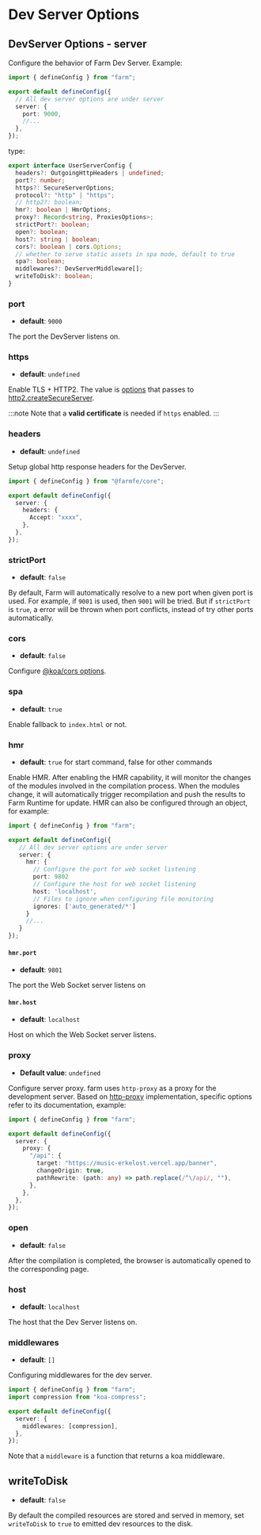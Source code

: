 # Dev Server Options

## DevServer Options - server

Configure the behavior of Farm Dev Server. Example:

```ts
import { defineConfig } from "farm";

export default defineConfig({
  // All dev server options are under server
  server: {
    port: 9000,
    //...
  },
});
```

type:

```ts
export interface UserServerConfig {
  headers?: OutgoingHttpHeaders | undefined;
  port?: number;
  https?: SecureServerOptions;
  protocol?: "http" | "https";
  // http2?: boolean;
  hmr?: boolean | HmrOptions;
  proxy?: Record<string, ProxiesOptions>;
  strictPort?: boolean;
  open?: boolean;
  host?: string | boolean;
  cors?: boolean | cors.Options;
  // whether to serve static assets in spa mode, default to true
  spa?: boolean;
  middlewares?: DevServerMiddleware[];
  writeToDisk?: boolean;
}
```

### port

- **default**: `9000`

The port the DevServer listens on.

### https

- **default**: `undefined`

Enable TLS + HTTP2. The value is [options](https://nodejs.org/api/http2.html#http2createsecureserveroptions-onrequesthandler) that passes to [http2.createSecureServer](https://nodejs.org/api/http2.html#http2createsecureserveroptions-onrequesthandler).

:::note
Note that a **valid certificate** is needed if `https` enabled.
:::

### headers

- **default**: `undefined`

Setup global http response headers for the DevServer.

```ts
import { defineConfig } from "@farmfe/core";

export default defineConfig({
  server: {
    headers: {
      Accept: "xxxx",
    },
  },
});
```

### strictPort

- **default**: `false`

By default, Farm will automatically resolve to a new port when given port is used. For example, if `9001` is used, then `9001` will be tried. But if `strictPort` is `true`, a error will be thrown when port conflicts, instead of try other ports automatically.

### cors

- **default**: `false`

Configure [@koa/cors options](https://www.npmjs.com/package/@koa/cors).

### spa

- **default**: `true`

Enable fallback to `index.html` or not.

### hmr

- **default**: `true` for start command, false for other commands

Enable HMR. After enabling the HMR capability, it will monitor the changes of the modules involved in the compilation process. When the modules change, it will automatically trigger recompilation and push the results to Farm Runtime for update. HMR can also be configured through an object, for example:

```ts
import { defineConfig } from "farm";

export default defineConfig({
   // All dev server options are under server
   server: {
     hmr: {
       // Configure the port for web socket listening
       port: 9802
       // Configure the host for web socket listening
       host: 'localhost',
       // Files to ignore when configuring file monitoring
       ignores: ['auto_generated/*']
     }
     //...
   }
});
```

#### `hmr.port`

- **default**: `9801`

The port the Web Socket server listens on

#### `hmr.host`

- **default**: `localhost`

Host on which the Web Socket server listens.

### proxy

- **Default value**: `undefined`

Configure server proxy. farm uses `http-proxy` as a proxy for the development server. Based on [http-proxy](https://github.com/http-party/node-http-proxy?tab=readme-ov-file#options) implementation, specific options refer to its documentation, example:

```ts
import { defineConfig } from "farm";

export default defineConfig({
  server: {
    proxy: {
      "/api": {
        target: "https://music-erkelost.vercel.app/banner",
        changeOrigin: true,
        pathRewrite: (path: any) => path.replace(/^\/api/, ""),
      },
    },
  },
});
```

### open

- **default**: `false`

After the compilation is completed, the browser is automatically opened to the corresponding page.

### host

- **default**: `localhost`

The host that the Dev Server listens on.

### middlewares

- **default**: `[]`

Configuring middlewares for the dev server.

```ts
import { defineConfig } from "farm";
import compression from "koa-compress";

export default defineConfig({
  server: {
    middlewares: [compression],
  },
});
```

Note that a `middleware` is a function that returns a koa middleware.

## writeToDisk

- **default**: `false`

By default the compiled resources are stored and served in memory, set `writeToDisk` to `true` to emitted dev resources to the disk.
